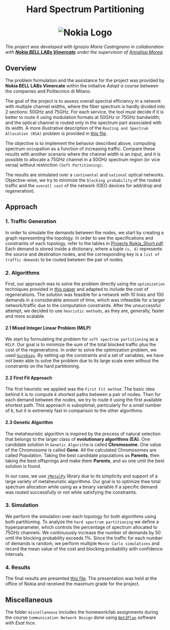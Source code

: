<h1 align="center">Hard Spectrum Partitioning </h1>
<h1 align="center">
  <img src="https://www.vanillaplus.com/wp-content/uploads/2023/02/NOKIA-new-logo.png" alt="Nokia Logo">
</h1>

*The project was developed with Ignazio Maria Castrignano in collaboration with [**Nokia BELL LABs Vimercate**](https://www.bell-labs.com) under the supervision of <ins>Annalisa Morea</ins>.*

## Overview

The problem formulation and the assistance for the project was provided by **Nokia BELL LABs Vimercate** within the initiative *Adopt a course* between the companies and Politecnico di Milano.

The goal of the project is to assess overall spectral efficiency in a network with multiple channel widths, where the fiber spectrum is hardly divided into 2 sections: 50GHz and 75GHz. For each service, the tool must decide if it is better to route it using modulation formats at 50GHz or 75GHz bandwidth; and the optical channel is routed only in the spectrum part associated with its width. A more illustrative description of the `Routing and Spectrum Allocation (RSA)` problem is provided in [this file](materials/CND_Lab3_2023.pdf).

The objective is to implement the behavior described above, computing spectrum occupation as a function of increasing traffic. Compare these results with another scenario where the channel width is an input, and it is possible to allocate a 75GHz channel in a 50GHz spectrum region (or vice versa) without restriction `(Soft Partitioning)`.

The results are simulated over a `continental` and `national` optical networks. Objective-wise, we try to minimize the `blocking probability` of the routed traffic and the `overall cost` of the network (OEO devices for add/drop and regeneration). 



## Approach
### 1. Traffic Generation 
In order to simulate the demands between the nodes, we start by creating a graph representing the topology. In order to see the specifications and constraints of each topology, refer to the tables in [Projects Nokia_Short.pdf](materials/Final%20Presentation%20Project%208.pdf). Each demand is stored inside a dictionary, where a tuple `(s, d)` represents the source and destination nodes, and the corresponding key is a `list of traffic demands` to be routed between the pair of nodes. 


### 2. Algorithms
First, our approach was to solve the problem directly using the `optimization` techniques provided in [this paper](materials/Designing_Operating_and_Reoptimizing_Elastic_Optical_Networks.pdf) and adapted to include the cost of regenerations. The solution was feasible for a network with 10 links and 100 demands in a considerable amount of time, which was infeasible for a larger network/traffic due to the computation constraints. After the unsuccessful attempt, we decided to use `heuristic methods`, as they are, generally, faster and more scalable. 

#### 2.1 Mixed Integer Linear Problem (MILP)

We start by formulating the problem for `soft spectrum partitioning` as a `MILP`. Our goal is to minimize the sum of the total blocked traffic plus the cost of the regenerations. In order to solve the optimization problem, we used [`Gurobipy`](https://support.gurobi.com/hc/en-us). By setting up the constraints and a set of variables, we have not been able to solve the problem due to its large scale even without the constraints on the hard partitioning.  

#### 2.2 First Fit Approach
The first heuristic we applied was the `First Fit method`. The basic idea behind it is to compute *k* shortest paths between a pair of nodes. Then for each demand between the nodes, we try to route it using the first available shortest path. This approach is suboptimal, particularly for a small number of *k*, but it is extremely fast in comparison to the other algorithms.

#### 2.3 Genetic Algorithm
The metaheuristic algorithm is inspired by the process of natural selection that belongs to the larger class of **evolutionary algorithms (EA)**. One candidate solution in `Genetic Algorithm` is called **Chromosome**. One value of the Chromosome is called **Gene**. All the calculated Chromosomes are 
called Population. Taking the best candidate populations as **Parents**, then taking the best offsprings and make them **Parents**, and so one until the best solution is found.

In our case, we use [`jMetalPy`](https://github.com/jMetal/jMetalPy) library due to its simplicity and support of a large variety of metaheuristic algorithms. Our goal is to optimize thee total spectrum allocation while using as a binary variable if a specific demand was routed successfully or not while satisfying the constraints.


### 3. Simulation 
We perform the simulation over each topology for both algorithms using both partitioning. To analyze the `hard spectrum partitioning` we define a hyperparameter, which controls the percentage of spectrum allocated to 75GHz channels. We continuously increase the number of demands by 50 until the blocking probability exceeds 1%. Since the traffic for each number of demands is random, we perform multiple `Monte Carlo simulations` and record the mean value of the cost and blocking probability with confidence intervals. 

### 4. Results
The final results are presented [this file](materials/Final%20Presentation%20Project%208.pdf). The presentation was held at the office of Nokia and received the maximum grade for the project. 


## Miscellaneous
The folder `miscellaneous` includes the homework/lab assignments during the course `Communication Network Design` done using [`Net2Plan`](https://www.net2plan.com/) software *with Esat Ince*.
